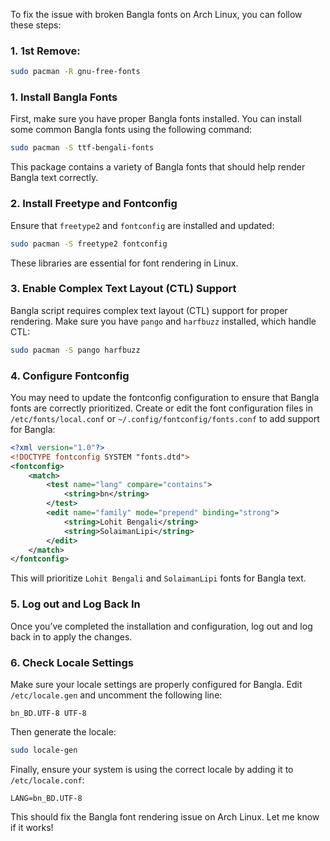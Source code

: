 
To fix the issue with broken Bangla fonts on Arch Linux, you can follow these steps:

### 1. 1st Remove: 

```bash 
sudo pacman -R gnu-free-fonts
```


### 1. **Install Bangla Fonts**
First, make sure you have proper Bangla fonts installed. You can install some common Bangla fonts using the following command:

```bash
sudo pacman -S ttf-bengali-fonts
```

This package contains a variety of Bangla fonts that should help render Bangla text correctly.

### 2. **Install Freetype and Fontconfig**
Ensure that `freetype2` and `fontconfig` are installed and updated:

```bash
sudo pacman -S freetype2 fontconfig
```

These libraries are essential for font rendering in Linux.

### 3. **Enable Complex Text Layout (CTL) Support**
Bangla script requires complex text layout (CTL) support for proper rendering. Make sure you have `pango` and `harfbuzz` installed, which handle CTL:

```bash
sudo pacman -S pango harfbuzz
```

### 4. **Configure Fontconfig**
You may need to update the fontconfig configuration to ensure that Bangla fonts are correctly prioritized. Create or edit the font configuration files in `/etc/fonts/local.conf` or `~/.config/fontconfig/fonts.conf` to add support for Bangla:

```xml
<?xml version="1.0"?>
<!DOCTYPE fontconfig SYSTEM "fonts.dtd">
<fontconfig>
    <match>
        <test name="lang" compare="contains">
            <string>bn</string>
        </test>
        <edit name="family" mode="prepend" binding="strong">
            <string>Lohit Bengali</string>
            <string>SolaimanLipi</string>
        </edit>
    </match>
</fontconfig>
```

This will prioritize `Lohit Bengali` and `SolaimanLipi` fonts for Bangla text.

### 5. **Log out and Log Back In**
Once you’ve completed the installation and configuration, log out and log back in to apply the changes.

### 6. **Check Locale Settings**
Make sure your locale settings are properly configured for Bangla. Edit `/etc/locale.gen` and uncomment the following line:

```
bn_BD.UTF-8 UTF-8
```

Then generate the locale:

```bash
sudo locale-gen
```

Finally, ensure your system is using the correct locale by adding it to `/etc/locale.conf`:

```
LANG=bn_BD.UTF-8
```

This should fix the Bangla font rendering issue on Arch Linux. Let me know if it works!


